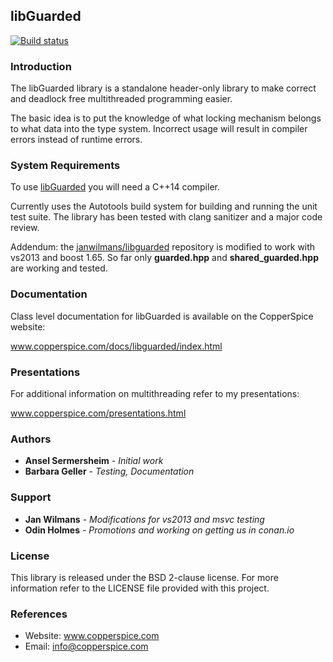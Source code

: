 ## libGuarded

[![Build status](https://ci.appveyor.com/api/projects/status/0mo7qmlb227qvtuv?svg=true)](https://ci.appveyor.com/project/janwilmans/libguarded/branch/master)

### Introduction

The libGuarded library is a standalone header-only library to make correct and deadlock free multithreaded programming easier.

The basic idea is to put the knowledge of what locking mechanism belongs to what data into the type system.
Incorrect usage will result in compiler errors instead of runtime errors.

### System Requirements

To use [libGuarded](https://github.com/copperspice/libguarded) you will need a C++14 compiler. 

Currently uses the Autotools build system for building and running the unit test suite. 
The library has been tested with clang sanitizer and a major code review. 

Addendum: the [janwilmans/libguarded](https://github.com/janwilmans/libguarded) repository is modified to work with vs2013 and boost 1.65. So far only **guarded.hpp** and **shared_guarded.hpp** are working and tested.

### Documentation

Class level documentation for libGuarded is available on the CopperSpice website:

www.copperspice.com/docs/libguarded/index.html


### Presentations

For additional information on multithreading refer to my presentations:

www.copperspice.com/presentations.html



### Authors

* **Ansel Sermersheim** - *Initial work*
* **Barbara Geller** - *Testing, Documentation*

### Support

* **Jan Wilmans** - *Modifications for vs2013 and msvc testing*
* **Odin Holmes** - *Promotions and working on getting us in conan.io*


### License

This library is released under the BSD 2-clause license. For more information refer to the
LICENSE file provided with this project. 


### References

* Website: www.copperspice.com
* Email:   info@copperspice.com

